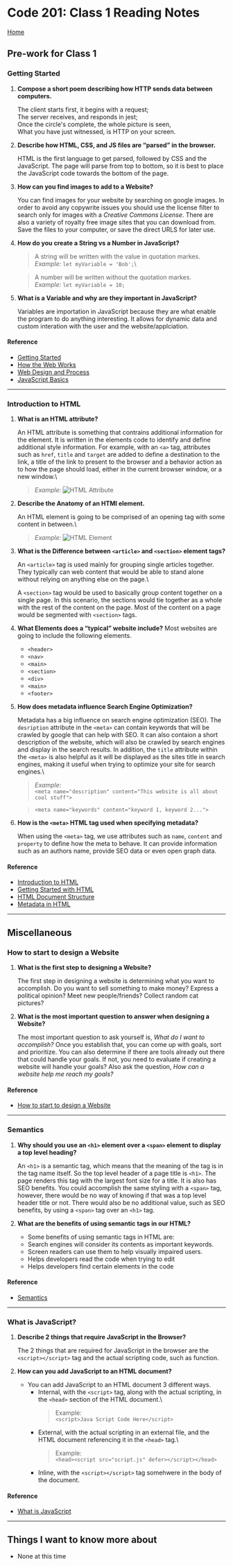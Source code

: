 # Code 201: Class 1 Reading Notes

[Home](https://mtorres6739.github.io/reading-notes/)

## Pre-work for Class 1

### Getting Started

1. **Compose a short poem describing how HTTP sends data between computers.**

    The client starts first, it begins with a request;\
    The server receives, and responds in jest;\
    Once the circle's complete, the whole picture is seen,\
    What you have just witnessed, is HTTP on your screen.

2. **Describe how HTML, CSS, and JS files are “parsed” in the browser.**

    HTML is the first language to get parsed, followed by CSS and the JavaScript.  The page will parse from top to bottom, so it is best to place the JavaScript code towards the bottom of the page.

3. **How can you find images to add to a Website?**

    You can find images for your website by searching on google images.  In order to avoid any copywrite issues you should use the license filter to search only for images with a *Creative Commons License*. There are also a variety of royalty free image sites that you can download from. Save the files to your computer, or save the direct URLS for later use.

4. **How do you create a String vs a Number in JavaScript?**

    > A string will be written with the value in quotation markes.\
    *Example:* ```let myVariable = 'Bob';```\
  
    > A number will be written without the quotation markes.\
      *Example:* ```let myVariable = 10;```

5. **What is a Variable and why are they important in JavaScript?**

    Variables are importation in JavaScript because they are what enable the program to do anything interesting.  It allows for dynamic data and custom interation with the user and the website/applciation.

#### Reference

- [Getting Started](https://developer.mozilla.org/en-US/docs/Learn/Getting_started_with_the_web/)
- [How the Web Works](https://developer.mozilla.org/en-US/docs/Learn/Getting_started_with_the_web/How_the_Web_works)
- [Web Design and Process](https://developer.mozilla.org/en-US/docs/Learn/Getting_started_with_the_web/What_will_your_website_look_like)
- [JavaScript Basics](https://developer.mozilla.org/en-US/docs/Learn/Getting_started_with_the_web/JavaScript_basics)

***

### Introduction to HTML

1. **What is an HTML attribute?**

    An HTML attribute is something that contrains additional information for the element.  It is written in the elements code to identify and define additional style information. For example, with an ```<a>``` tag, attributes such as ```href```, ```title``` and ```target``` are added to define a destination to the link, a title of the link to present to the browser and a behavior action as to how the page should load, either in the current browser window, or a new window.\
    > *Example:* ![HTML Attribute](https://developer.mozilla.org/en-US/docs/Learn/HTML/Introduction_to_HTML/Getting_started/grumpy-cat-attribute-small.png")

2. **Describe the Anatomy of an HTMl element.**

    An HTML element is going to be comprised of an opening tag with some content in between.\
    > *Example:* ![HTML Element](https://developer.mozilla.org/en-US/docs/Learn/HTML/Introduction_to_HTML/Getting_started/grumpy-cat-small.png)

3. **What is the Difference between ```<article>``` and ```<section>``` element tags?**

    An ```<article>``` tag is used mainly for grouping single articles together.  They typically can web content that would be able to stand alone without relying on anything else on the page.\

    A ```<section>``` tag would be used to basically group content together on a single page.  In this scenario, the sections would tie together as a whole with the rest of the content on the page.  Most of the content on a page would be segmented with ```<section>``` tags.

4. **What Elements does a “typical” website include?**
    Most websites are going to include the following elements.
    - ```<header>```
    - ```<nav>```
    - ```<main>```
    - ```<section>```
    - ```<div>```
    - ```<main>```
    - ```<footer>```

5. **How does metadata influence Search Engine Optimization?**

    Metadata has a big influence on search engine optimization (SEO).  The ```desription``` attribute in the ```<meta>``` can contain keywords that will be crawled by google that can help with SEO. It can also contaion a short description of the website, which will also be crawled by search engines and display in the search results. In addition, the ```title``` attribute within the ```<meta>``` is also helpful as it will be displayed as the sites title in search engines, making it useful when trying to optimize your site for search engines.\
    > *Example:* \
    ```<meta name="description" content="This website is all about cool stuff">```

    >```<meta name="keywords" content="keyword 1, keyword 2...">```

6. **How is the ```<meta>``` HTML tag used when specifying metadata?**

    When using the ```<meta>``` tag, we use attributes such as ```name```, ```content``` and ```property``` to define how the meta to behave.  It can provide information such as an authors name, provide SEO data or even open graph data.

#### Reference

- [Introduction to HTML](https://developer.mozilla.org/en-US/docs/Learn/HTML/Introduction_to_HTML/)
- [Getting Started with HTML](https://developer.mozilla.org/en-US/docs/Learn/HTML/Introduction_to_HTML/Getting_started)
- [HTML Document Structure](https://developer.mozilla.org/en-US/docs/Learn/HTML/Introduction_to_HTML/Document_and_website_structure)
- [Metadata in HTML](https://developer.mozilla.org/en-US/docs/Learn/HTML/Introduction_to_HTML/The_head_metadata_in_HTML)

***

## Miscellaneous

### How to start to design a Website

1. **What is the first step to designing a Website?**

    The first step in designing a website is determining what you want to accomplish.  Do you want to sell something to make money? Express a political opinion? Meet new people/friends? Collect random cat pictures?

2. **What is the most important question to answer when designing a Website?**

    The most important question to ask yourself is, *What do I want to accomplish?* Once you establish that, you can come up with goals, sort and prioritize. You can also determine if there are tools already out there that could handle your goals. If not, you need to evaluate if creating a website will handle your goals? Also ask the question, *How can a website help me reach my goals?*

#### Reference

- [How to start to design a Website](https://developer.mozilla.org/en-US/docs/Learn/Common_questions/Thinking_before_coding)

***

### Semantics

1. **Why should you use an ```<h1>``` element over a ```<span>``` element to display a top level heading?**

    An ```<h1>``` is a semantic tag, which means that the meaning of the tag is in the tag name itself.  So the top level header of a page title is ```<h1>```.  The page renders this tag with the largest font size for a title.  It is also has SEO benefits.  You could accomplish the same styling with a ```<span>``` tag, however, there would be no way of knowing if that was a top level header title or not.  There would also be no additional value, such as SEO benefits, by using a ```<span>``` tag over an ```<h1>``` tag.

2. **What are the benefits of using semantic tags in our HTML?**

    - Some benefits of using semantic tags in HTML are:
    - Search engines will consider its contents as important keywords.
    - Screen readers can use them to help visually impaired users.
    - Helps developers read the code when trying to edit
    - Helps developers find certain elements in the code

#### Reference

- [Semantics](https://developer.mozilla.org/en-US/docs/Glossary/Semantics)

***

### What is JavaScript?

1. **Describe 2 things that require JavaScript in the Browser?**

    The 2 things that are required for JavaScript in the browser are the ```<script></script>``` tag and the actual scripting code, such as function.

2. **How can you add JavaScript to an HTML document?**

    - You can add JavaScript to an HTML document 3 different ways.
        - Internal, with the ```<script>``` tag, along with the actual scripting, in the ```<head>``` section of the HTML document.\
            > Example:\
        ```<script>Java Script Code Here</script>```
        - External, with the actual scripting in an external file, and the HTML document referencing it in the ```<head>``` tag.\
            > Example:\
    ```<head><script src="script.js" defer></script></head>```
        - Inline, with the ```<script></script>``` tag somehwere in the body of the document.

#### Reference

- [What is JavaScript](https://developer.mozilla.org/en-US/docs/Learn/JavaScript/First_steps/What_is_JavaScript)

***

## Things I want to know more about

- None at this time
